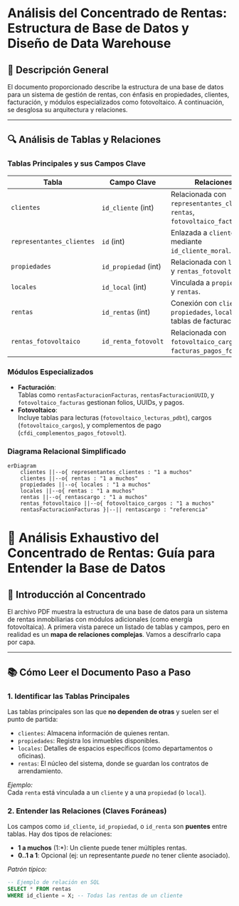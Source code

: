 # Análisis del Concentrado de Rentas: Estructura de Base de Datos y Diseño de Data Warehouse

## 📌 **Descripción General**
El documento proporcionado describe la estructura de una base de datos para un sistema de gestión de rentas, con énfasis en propiedades, clientes, facturación, y módulos especializados como fotovoltaico. A continuación, se desglosa su arquitectura y relaciones.

---

## 🔍 **Análisis de Tablas y Relaciones**

### **Tablas Principales y sus Campos Clave**
| Tabla                        | Campo Clave           | Relaciones                                                                 |
|------------------------------|-----------------------|----------------------------------------------------------------------------|
| `clientes`                   | `id_cliente` (int)    | Relacionada con `representantes_clientes`, `rentas`, `fotovoltaico_facturas`. |
| `representantes_clientes`    | `id` (int)            | Enlazada a `clientes` mediante `id_cliente_moral`.                         |
| `propiedades`                | `id_propiedad` (int)  | Relacionada con `locales` y `rentas_fotovoltaico`.                         |
| `locales`                    | `id_local` (int)      | Vinculada a `propiedades` y `rentas`.                                      |
| `rentas`                     | `id_rentas` (int)     | Conexión con `clientes`, `propiedades`, `locales`, y tablas de facturación.|
| `rentas_fotovoltaico`        | `id_renta_fotovolt`   | Relacionada con `fotovoltaico_cargos`, `facturas_pagos_fotovolt`.          |

### **Módulos Especializados**
- **Facturación**:  
  Tablas como `rentasFacturacionFacturas`, `rentasFacturacionUUID`, y `fotovoltaico_facturas` gestionan folios, UUIDs, y pagos.
- **Fotovoltaico**:  
  Incluye tablas para lecturas (`fotovoltaico_lecturas_pdbt`), cargos (`fotovoltaico_cargos`), y complementos de pago (`cfdi_complementos_pagos_fotovolt`).

### **Diagrama Relacional Simplificado**
```mermaid
erDiagram
    clientes ||--o{ representantes_clientes : "1 a muchos"
    clientes ||--o{ rentas : "1 a muchos"
    propiedades ||--o{ locales : "1 a muchos"
    locales ||--o{ rentas : "1 a muchos"
    rentas ||--o{ rentascargo : "1 a muchos"
    rentas_fotovoltaico ||--o{ fotovoltaico_cargos : "1 a muchos"
    rentasFacturacionFacturas }|--|| rentascargo : "referencia"
```

# 🧠 Análisis Exhaustivo del Concentrado de Rentas: Guía para Entender la Base de Datos

## **🔎 Introducción al Concentrado**
El archivo PDF muestra la estructura de una base de datos para un sistema de rentas inmobiliarias con módulos adicionales (como energía fotovoltaica). A primera vista parece un listado de tablas y campos, pero en realidad es un **mapa de relaciones complejas**. Vamos a descifrarlo capa por capa.

---

## **📚 Cómo Leer el Documento Paso a Paso**

### **1. Identificar las Tablas Principales**
Las tablas principales son las que **no dependen de otras** y suelen ser el punto de partida:
- `clientes`: Almacena información de quienes rentan.
- `propiedades`: Registra los inmuebles disponibles.
- `locales`: Detalles de espacios específicos (como departamentos o oficinas).
- `rentas`: El núcleo del sistema, donde se guardan los contratos de arrendamiento.

*Ejemplo:*  
Cada `renta` está vinculada a un `cliente` y a una `propiedad` (o `local`).

### **2. Entender las Relaciones (Claves Foráneas)**
Los campos como `id_cliente`, `id_propiedad`, o `id_renta` son **puentes** entre tablas. Hay dos tipos de relaciones:
- **1 a muchos** (1:*): Un cliente puede tener múltiples rentas.
- **0..1 a 1**: Opcional (ej: un representante *puede* no tener cliente asociado).

*Patrón típico:*  
```sql
-- Ejemplo de relación en SQL
SELECT * FROM rentas 
WHERE id_cliente = X; -- Todas las rentas de un cliente
